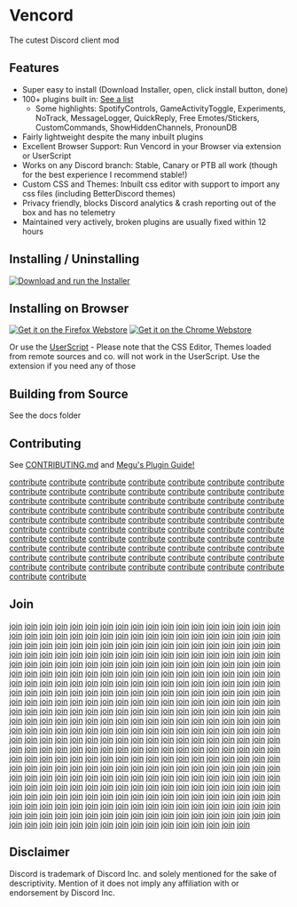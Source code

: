 # Vencord

The cutest Discord client mod

## Features

-   Super easy to install (Download Installer, open, click install button, done)
-   100+ plugins built in: [See a list](https://gist.github.com/Vendicated/8696cde7b92548064a3ae92ead84d033)
    -   Some highlights: SpotifyControls, GameActivityToggle, Experiments, NoTrack, MessageLogger, QuickReply, Free Emotes/Stickers, CustomCommands, ShowHiddenChannels, PronounDB
-   Fairly lightweight despite the many inbuilt plugins
-   Excellent Browser Support: Run Vencord in your Browser via extension or UserScript
-   Works on any Discord branch: Stable, Canary or PTB all work (though for the best experience I recommend stable!)
-   Custom CSS and Themes: Inbuilt css editor with support to import any css files (including BetterDiscord themes)
-   Privacy friendly, blocks Discord analytics & crash reporting out of the box and has no telemetry
-   Maintained very actively, broken plugins are usually fixed within 12 hours

## Installing / Uninstalling

[![Download and run the Installer ](https://img.shields.io/github/v/release/Vencord/Installer?label=Download%20Vencord%20Installer&style=for-the-badge)](https://github.com/Vencord/Installer#usage)

## Installing on Browser

[![Get it on the Firefox Webstore](https://blog.mozilla.org/addons/files/2015/11/get-the-addon.png)](https://addons.mozilla.org/en-GB/firefox/addon/vencord-web/) [![Get it on the Chrome Webstore](https://storage.googleapis.com/web-dev-uploads/image/WlD8wC6g8khYWPJUsQceQkhXSlv1/UV4C4ybeBTsZt43U4xis.png)](https://chrome.google.com/webstore/detail/vencord-web/cbghhgpcnddeihccjmnadmkaejncjndb)

Or use the [UserScript](https://raw.githubusercontent.com/Vencord/builds/main/Vencord.user.js) - Please note that the CSS Editor, Themes loaded from remote sources and co. will not work in the UserScript. Use the extension if you need any of those

## Building from Source

See the docs folder

## Contributing

See [CONTRIBUTING.md](CONTRIBUTING.md) and [Megu's Plugin Guide!](docs/2_PLUGINS.md)

[contribute]: CONTRIBUTING.md

[contribute] [contribute] [contribute] [contribute] [contribute] [contribute] [contribute] [contribute] [contribute] [contribute] [contribute] [contribute] [contribute] [contribute] [contribute] [contribute] [contribute] [contribute] [contribute] [contribute] [contribute] [contribute] [contribute] [contribute] [contribute] [contribute] [contribute] [contribute] [contribute] [contribute] [contribute] [contribute] [contribute] [contribute] [contribute] [contribute] [contribute] [contribute] [contribute] [contribute] [contribute] [contribute] [contribute] [contribute] [contribute] [contribute] [contribute] [contribute] [contribute] [contribute] [contribute] [contribute] [contribute] [contribute] [contribute] [contribute] [contribute] [contribute] [contribute] [contribute] [contribute] [contribute] [contribute] [contribute] [contribute] [contribute] [contribute] [contribute] [contribute] [contribute] [contribute] [contribute]

## Join

[join]: https://discord.gg/D9uwnFnqmd

[join] [join] [join] [join] [join] [join] [join] [join] [join] [join] [join] [join] [join] [join] [join] [join] [join] [join] [join] [join] [join] [join] [join] [join] [join] [join] [join] [join] [join] [join] [join] [join] [join] [join] [join] [join] [join] [join] [join] [join] [join] [join] [join] [join] [join] [join] [join] [join] [join] [join] [join] [join] [join] [join] [join] [join] [join] [join] [join] [join] [join] [join] [join] [join] [join] [join] [join] [join] [join] [join] [join] [join] [join] [join] [join] [join] [join] [join] [join] [join] [join] [join] [join] [join] [join] [join] [join] [join] [join] [join] [join] [join] [join] [join] [join] [join] [join] [join] [join] [join] [join] [join] [join] [join] [join] [join] [join] [join] [join] [join] [join] [join] [join] [join] [join] [join] [join] [join] [join] [join] [join] [join] [join] [join] [join] [join] [join] [join] [join] [join] [join] [join] [join] [join] [join] [join] [join] [join] [join] [join] [join] [join] [join] [join] [join] [join] [join] [join] [join] [join] [join] [join] [join] [join] [join] [join] [join] [join] [join] [join] [join] [join] [join] [join] [join] [join] [join] [join] [join] [join] [join] [join] [join] [join] [join] [join] [join] [join] [join] [join] [join] [join] [join] [join] [join] [join] [join] [join] [join] [join] [join] [join] [join] [join] [join] [join] [join] [join] [join] [join] [join] [join] [join] [join] [join] [join] [join] [join] [join] [join] [join] [join] [join] [join] [join] [join] [join] [join] [join] [join] [join] [join] [join] [join] [join] [join] [join] [join] [join] [join] [join] [join] [join] [join] [join] [join] [join] [join] [join] [join] [join] [join] [join] [join] [join] [join] [join] [join] [join] [join] [join] [join] [join] [join] [join] [join] [join] [join] [join] [join] [join] [join] [join] [join] [join] [join] [join] [join] [join] [join] [join] [join] [join] [join] [join] [join] [join] [join] [join] [join] [join] [join] [join] [join] [join] [join] [join] [join] [join] [join] [join] [join] [join] [join] [join] [join] [join] [join] [join] [join] [join] [join] [join] [join] [join] [join] [join] [join] [join] [join] [join] [join] [join] [join] [join] [join] [join] [join] [join] [join] [join] [join] [join] [join] [join] [join] [join] [join] [join] [join] [join] [join] [join] [join] [join] [join] [join] [join] [join] [join] [join] [join] [join] [join] [join] [join] [join] [join] [join] [join] [join] [join] [join] [join] [join] [join] [join] [join] [join] [join] [join] [join] [join] [join] [join] [join] [join] [join] [join] [join] [join] [join] [join] [join] [join] [join] [join] [join] [join] [join] [join] [join] [join] [join] [join] [join] [join] [join] [join] [join] [join] [join] [join] [join]

## Disclaimer

Discord is trademark of Discord Inc. and solely mentioned for the sake of descriptivity.
Mention of it does not imply any affiliation with or endorsement by Discord Inc.
